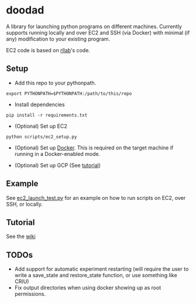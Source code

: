 # doodad


A library for launching python programs on different machines. Currently supports running locally and over EC2 and SSH (via Docker) with minimal (if any) modification to your existing program.

EC2 code is based on [rllab](https://github.com/rll/rllab/)'s code.


## Setup

- Add this repo to your pythonpath. 
```
export PYTHONPATH=$PYTHONPATH:/path/to/this/repo
```

- Install dependencies
```
pip install -r requirements.txt
```

- (Optional) Set up EC2
```
python scripts/ec2_setup.py
```

- (Optional) Set up [Docker](https://docs.docker.com/engine/installation/). This is required on the target machine if running in a Docker-enabled mode.

- (Optional) Set up GCP (See [tutorial](https://github.com/justinjfu/doodad/wiki/How-to-use-Doodad#gcp-via-docker))


## Example

See [ec2_launch_test.py](https://github.com/justinjfu/doodad/blob/master/examples/ec2_launch/ec2_launch_test.py) for an example on how to run scripts on EC2, over SSH, or locally.

## Tutorial

See the [wiki](https://github.com/justinjfu/doodad/wiki/Home)

## TODOs
- Add support for automatic experiment restarting (will require the user to write a save_state and restore_state function, or use something like CRIU)
- Fix output directories when using docker showing up as root permissions.
